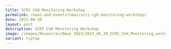 ```yaml
---
title: SCRI CGH Monitoring Workshop
permalink: /news-and-events/news/scri-cgh-monitoring-workshop/
date: 2023-06-30
layout: post
description: SCRI CGH Monitoring Workshop
image: /images/Resources/News 2023/2023_06_20_SCRI_CGH_Monitoring_workshop.jpg
variant: tiptap
---
```

